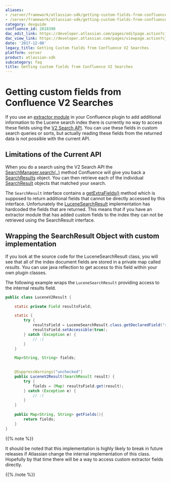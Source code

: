 ```yaml
---
aliases:
- /server/framework/atlassian-sdk/getting-custom-fields-from-confluence-v2-searches-2818390.html
- /server/framework/atlassian-sdk/getting-custom-fields-from-confluence-v2-searches-2818390.md
category: devguide
confluence_id: 2818390
dac_edit_link: https://developer.atlassian.com/pages/editpage.action?cjm=wozere&pageId=2818390
dac_view_link: https://developer.atlassian.com/pages/viewpage.action?cjm=wozere&pageId=2818390
date: '2017-12-08'
legacy_title: Getting Custom fields from Confluence V2 Searches
platform: server
product: atlassian-sdk
subcategory: faq
title: Getting custom fields from Confluence V2 Searches
---
```

# Getting custom fields from Confluence V2 Searches

If you use an [extractor module](https://developer.atlassian.com/display/CONFDEV/Extractor+Module) in your Confluence plugin to add additional information to the Lucene search index there is currently no way to access these fields using the [V2 Search API](https://developer.atlassian.com/display/CONFDEV/Searching+Using+the+V2+Search+API). You can use these fields in custom search queries or sorts, but actually reading these fields from the returned data is not possible with the current API.

## Limitations of the Current API

When you do a search using the V2 Search API the <a href="http://docs.atlassian.com/atlassian-confluence/latest/com/atlassian/confluence/search/v2/SearchManager.html" class="external-link">SearchManager.search(..)</a> method Confluence will give you back a <a href="http://docs.atlassian.com/atlassian-confluence/latest/com/atlassian/confluence/search/v2/SearchResults.html" class="external-link">SearchResults</a> object. You can then retrieve each of the individual <a href="http://docs.atlassian.com/atlassian-confluence/latest/com/atlassian/confluence/search/v2/SearchResult.html" class="external-link">SearchResult</a> objects that matched your search.

The `SearchResult` interface contains a <a href="http://docs.atlassian.com/atlassian-confluence/latest/com/atlassian/confluence/search/v2/SearchResult.html#getExtraFields%28%29" class="external-link">getExtraFields()</a> method which is supposed to return additional fields that cannot be directly accessed by this interface. Unfortunately the <a href="http://docs.atlassian.com/atlassian-confluence/latest/com/atlassian/confluence/search/v2/lucene/LuceneSearchResults.html" class="external-link">LuceneSearchResult</a> implementation has hardcoded the fields that are returned. This means that if you have an extractor module that has added custom fields to the index they can not be retrieved using the SearchResult interface.

## Wrapping the SearchResult Object with custom implementation

If you look at the source code for the LuceneSearchResult class, you will see that all of the index document fields are stored in a private map called *results*. You can use java reflection to get access to this field within your own plugin classes.

The following example wraps the `LuceneSearchResult` providing access to the internal results field.

``` java
public class LuceneV2Result {

    static private Field resultsField;

    static {
        try {
            resultsField = LuceneSearchResult.class.getDeclaredField("results");
            resultsField.setAccessible(true);
        } catch (Exception e) {
            // :(
        }
    }

    Map<String, String> fields;
   

    @SuppressWarnings("unchecked")
    public LuceneV2Result(SearchResult result) {
        try {
            fields = (Map) resultsField.get(result);
        } catch (Exception e) {
            // :(
        }
    }
    
    public Map<String, String> getFields(){
        return fields;
    }   
}
```

{{% note %}}

It should be noted that this implementation is highly likely to break in future releases if Atlassian change the internal implementation of this class. Hopefully by that time there will be a way to access custom extractor fields directly.

{{% /note %}}







































































































































































































































































































































































































































